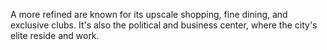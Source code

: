 A more refined are known for its upscale shopping, fine dining, and exclusive clubs. It's also the political and business center, where the city's elite reside and work.